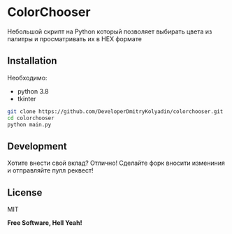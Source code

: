 # ColorChooser
Небольшой скрипт на Python который позволяет выбирать цвета из палитры и просматривать их в HEX формате
## Installation
Необходимо:
- python 3.8
- tkinter 
```sh
git clone https://github.com/DeveloperDmitryKolyadin/colorchooser.git
cd colorchooser
python main.py
```
## Development
Хотите внести свой вклад? Отлично!
Сделайте форк вносити измениния и отправляйте пулл реквест!

## License

MIT

**Free Software, Hell Yeah!**
